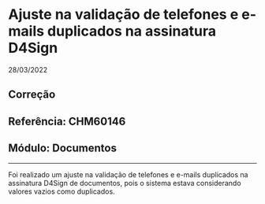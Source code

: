# Ajuste na validação de telefones e e-mails duplicados na assinatura D4Sign
28/03/2022
## Correção
## Referência: CHM60146
## Módulo: Documentos
***

Foi realizado um ajuste na validação de telefones e e-mails duplicados na assinatura D4Sign de documentos, pois o sistema estava considerando valores vazios como duplicados.
